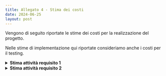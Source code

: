 ```yaml
---
title: Allegato 4 - Stima dei costi
date: 2024-06-25
layout: post
---
```


Vengono di seguito riportate le stime dei costi per la realizzazione del progetto.

Nelle stime di implementazione qui riportate consideriamo anche i costi per il testing.

<details>
<summary><strong>Stima attività requisito 1</strong></summary>

**Attività 1.1** Configurazione build tool e DVCS

| Stime | Luca Rubboli | Giovanni Antonioni | Luca Tassinari | Media | Mediana | 3 point method |
|---|---|---|---|---|---|---|
| Round 1 | 4 | 6 | 8 | 6,00 | 6 | 6,00 |
| Round 2 | 6 | 6,5 | 7 | 6,50 | 6,5 | 6,50 |

| Unità di misura:   | Ore |
|--------------------|-----|
| Risorse assegnate: | 2   |
| Durata stimata:    | 4   |

**Attività 1.2** Configurazione pipeline di _continuous integration_

| Stime | Luca Rubboli | Giovanni Antonioni | Luca Tassinari | Media | Mediana | 3 point method |
|---|---|---|---|---|---|---|
| Round 1            | 3 | 8 | 3 | 4,67 | 3 | 4,94 |
| Round 2            | 4 | 6 | 6 | 5,33 | 6 | 5,22 |
| Round 3            | 5 | 6 | 6 | 5,67 | 6 | 5,61 |

| Unità di misura:   | Ore |
|--------------------|-----|
| Risorse assegnate: | 2 |
| Durata stimata:    | 4,5 |

**Attività 1.3.1** Configurazione pipeline di _continuous deployment_: progettazione diagrammi deployment

| Stime | Luca Rubboli | Giovanni Antonioni | Luca Tassinari | Media | Mediana | 3 point method |
|---|---|---|---|---|---|---|
| Round 1            | 4 | 10 | 3 | 5,67 | 4 | 5,94 |
| Round 2            | 6 | 6 | 8 | 6,67 | 6 | 6,78 |
| Round 3            | 6,5 | 6,5 | 7,5 | 6,83 | 6,5 | 6,89 |

| Unità di misura:   | Ore |
|--------------------|-----|
| Risorse assegnate: | 3 progettisti che collaborano in _brainstorming_ |
| Durata stimata:    | 3   |

**Attività 1.3.2** Configurazione pipeline di _continuous deployment_: Creazione struttura locale minimale di orchestrazione

| Stime | Luca Rubboli | Giovanni Antonioni | Luca Tassinari | Media | Mediana | 3 point method |
|---|---|---|---|---|---|---|
| Round 1 | 10 | 2 | 6 | 6,00 | 6 | 6,00 |
| Round 2 | 5 | 4.5 | 3 | 4,00 | 4 | 4,00 |
| Round 3 | 4.5 | 4.5 | 4 | 4,00 | 4 | 4,00 |

| Unità di misura:   | Ore |
|--------------------|-----|
| Risorse assegnate: | 1 esperto di deployment |
| Durata stimata:    | 4   |

**Attività 1.3.3**: Configurazione pipeline di _continuous deployment_: Configurazione ambiente di produzione

| Stime | Luca Rubboli | Giovanni Antonioni | Luca Tassinari | Media | Mediana | 3 point method |
|---|---|---|---|---|---|---|
| Round 1 | 4 | 6 | 2 | 4,00 | 4 | 4,00 |
| Round 2 | 5 | 6 | 4,5 | 5,17 | 5 | 5,19 |
| Round 3 | 5 | 6 | 5,5 |  | 5,50 | 5,5 | 5,50 |

| Unità di misura:   | Ore |
|--------------------|-----|
| Risorse assegnate: | 1   |
| Durata stimata:    | 5,5 |

**Attività 1.3.4** Configurazione pipeline di _continuous deployment_: Sviluppo azioni deployment da locale a produzione

| Stime | Luca Rubboli | Giovanni Antonioni | Luca Tassinari | Media | Mediana | 3 point method |
|---|---|---|---|---|---|---|
| Round 1 | 8 | 10 | 8 | 8,67 | 8 | 8,78 |
| Round 2 | 9 | 9 | 10 | 9,33 | 9 | 9,39 |
| Round 3 | 9 | 9,5 | 9,5 | 9,33 | 9,5 | 9,31 |

| Unità di misura:   | Ore |
|--------------------|-----|
| Risorse assegnate: | 1   |
| Durata stimata:    | 9,5 |

**Attività 1.4** Configurazione _bot_ per aggiornamento automatico delle dipendenze

| Stime | Luca Rubboli | Giovanni Antonioni | Luca Tassinari | Media | Mediana | 3 point method |
|---|---|---|---|---|---|---|
| Round 1 | 3 | 0.5 | 2 | 2,50 | 2,5 | 2,50 |
| Round 2 | 1,5 | 1,5 | 1,5 | 1,50 | 1,5 | 1,50 |

| Unità di misura:   | Ore |
|--------------------|-----|
| Risorse assegnate: | 1   |
| Durata stimata:    | 1,5 |

**Attività 1.5** Configurazione _bot_ per il _merge_ automatizzato di Pull Request sulla repo

| Stime | Luca Rubboli | Giovanni Antonioni | Luca Tassinari | Media | Mediana | 3 point method |
|---|---|---|---|---|---|---|
| Round 1 | 2 | 2 | 1,5 |  | 1,83 | 2 | 1,81 |
| Round 2 | 2 | 2 | 1,75 |  | 1,92 | 2 | 1,90 |

| Unità di misura:   | Ore |
|--------------------|-----|
| Risorse assegnate: | 1   |
| Durata stimata:    | 2   |

**Attività 1.6** Configurazione _bot_ per il rilascio automatico delle _release_

| Stime | Luca Rubboli | Giovanni Antonioni | Luca Tassinari | Media | Mediana | 3 point method |
|---|---|---|---|---|---|---|
| Round 1 | 3 | 3 | 2,5 | 2,83 | 3 | 2,81 |
| Round 2 | 2,75 | 3 | 2,5 | 2,75 | 2,75 | 2,75 |

| Unità di misura:   | Ore |
|--------------------|-----|
| Risorse assegnate: | 1 |
| Durata stimata:    | 2,75 |

**Attività 1.7** Configurazione di un sistema di _ticketing_ automatizzato

| Stime | Luca Rubboli | Giovanni Antonioni | Luca Tassinari | Media | Mediana | 3 point method |
|---|---|---|---|---|---|---|
| Round 1 | 0,5 | 0,5 | 0,5 | 0,50 | 0,5 | 0,50 |

| Unità di misura:   | Ore |
|--------------------|-----|
| Risorse assegnate: | 1 |
| Durata stimata:    | 0,5 |


</details>

<details>
<summary><strong>Stima attività requisito 2</strong></summary>

**Attività 2.1.1** Autenticazione - Configurazione DB e implementazione schemi

| Stime | Luca Rubboli | Giovanni Antonioni | Luca Tassinari | Media | Mediana | 3 point method |
|---|---|---|---|---|---|---|
| Round 1 | 4 | 6,5 | 5 | 5,17 | 5 | 5,19 |
| Round 2 | 5,5 | 6 | 6 | 5,83 | 6 | 5,81 |

| Unità di misura:   | Ore |
|--------------------|-----|
| Risorse assegnate: | 1   |
| Durata stimata:    | 6   |

**Attività 2.1.2** Autenticazione - Implementazione token di autenticazione

| Stime | Luca Rubboli | Giovanni Antonioni | Luca Tassinari | Media | Mediana | 3 point method |
|---|---|---|---|---|---|---|
| Round 1 | 3 | 5 | 20 | 9,33 | 5 | 10,06 |
| Round 2 | 12 | 12 | 14 | 12,67 | 12 | 12,78 |
| Round 3 | 12 | 12 | 13 | 12,33 | 12 | 12,39 |

| Unità di misura:   | Ore |
|--------------------|-----|
| Risorse assegnate: | 1   |
| Durata stimata:    | 12  |

**Attività 2.1.3** Autenticazione - Regole di controllo di accesso

| Stime | Luca Rubboli | Giovanni Antonioni | Luca Tassinari | Media | Mediana | 3 point method |
|---|---|---|---|---|---|---|
| Round 1 | 6 | 13 | 12 |  | 10,33 | 12 | 10,06 |
| Round 2 | 12 | 13,5 | 13 | 12,83 | 13 | 12,81 |
| Round 3 | 12,5 | 13,5 | 13 | 13,00 | 13 | 13,00 |

| Unità di misura:   | Ore |
|--------------------|-----|
| Unità di misura:   | Ore |
| Risorse assegnate: | 1   |
| Durata stimata:    | 13  |

**Attività 2.1.4** Autenticazione - Implementazione API di autenticazione

| Stime | Luca Rubboli | Giovanni Antonioni | Luca Tassinari | Media | Mediana | 3 point method |
|---|---|---|---|---|---|---|
| Round 1 | 10 | 11 | 16 |  | 12,33 | 11 | 12,56 |
| Round 2 | 13 | 18 | 19 |  | 16,67 | 18 | 16,44 |
| Round 3 | 16 | 19 | 19 |  | 18,00 | 19 | 17,83 |

| Unità di misura:   | Ore |
|--------------------|-----|
| Unità di misura:   | Ore |
| Risorse assegnate: | 1   |
| Durata stimata:    | 19  |

**Attività 2.2.1** Gruppi - Configurazione DB e implementazione schemi

| Stime | Luca Rubboli | Giovanni Antonioni | Luca Tassinari | Media | Mediana | 3 point method |
|---|---|---|---|---|---|---|
| Round 1 | 6 | 9 | 7 | 7,33 | 7 | 7,39 |
| Round 2 | 9 | 9,5 | 8 | 8,83 | 9 | 8,81 |
| Round 3 | 8,5 | 9,5 | 9 | 9,00 | 9 | 9,00 |

| Unità di misura:   | Ore |
|--------------------|-----|
| Risorse assegnate: | 1   |
| Durata stimata:    | 9,5 |

**Attività 2.2.2** Gruppi - Implementazione API di gestione gruppi

| Stime | Luca Rubboli | Giovanni Antonioni | Luca Tassinari | Media | Mediana | 3 point method |
|---|---|---|---|---|---|---|
| Round 1 | 20 | 23 | 16 | 19,67 | 20 | 19,61 |
| Round 2 | 20 | 20 | 20 | 20,00 | 20 | 20,00 |

| Unità di misura:   | Ore |
|--------------------|-----|
| Risorse assegnate: | 1   |
| Durata stimata:    | 20  |

**Attività 2.3.1** Struttura gerarchica utenti - Esplorazione di plugin _on the shelf_

| Stime | Luca Rubboli | Giovanni Antonioni | Luca Tassinari | Media | Mediana | 3 point method |
|---|---|---|---|---|---|---|
| Round 1 | 1,5 | 1 | 4 | 2,17 | 1,5 | 2,28 |
| Round 2 | 3 | 2,5 | 4 | 3,17 | 3 | 3,19 |
| Round 3 | 3 | 3 | 3,5 | 3,17 | 3 | 3,19 |

| Unità di misura:   | Ore |
|--------------------|-----|
| Risorse assegnate: | 1   |
| Durata stimata:    | 3   |

**Attività 2.3.2** Struttura gerarchica utenti - Implementazione API di gestione dei ruoli

| Stime | Luca Rubboli | Giovanni Antonioni | Luca Tassinari | Media | Mediana | 3 point method |
|---|---|---|---|---|---|---|
| Round 1 | 8 | 8 | 16 | 10,67 | 8 | 11,11 |
| Round 2 | 14 | 20 | 20 | 18,00 | 20 | 17,67 |
| Round 3 | 18 | 18 | 19 | 18,33 | 18 | 18,39 |

| Unità di misura:   | Ore |
|--------------------|-----|
| Risorse assegnate: | 1   |
| Durata stimata:    | 18  |

**Attività 2.3.3** Struttura gerarchica utenti - Predisposizione dello _storage_ per la gestione dei ruoli

| Stime | Luca Rubboli | Giovanni Antonioni | Luca Tassinari | Media | Mediana | 3 point method |
|---|---|---|---|---|---|---|
| Round 1 | 6 | 7 | 6 | 6,33 | 6 | 6,39 |
| Round 2 | 6 | 6,5 | 6,5 | 6,33 | 6,5 | 6,31 |

| Unità di misura:   | Ore |
|--------------------|-----|
| Risorse assegnate: | 1   |
| Durata stimata:    | 6,5 |

</details>
